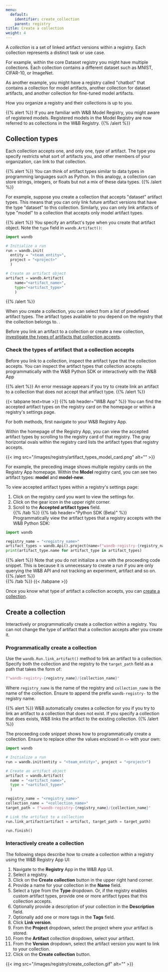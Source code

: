 ```yaml
---
menu:
  default:
    identifier: create_collection
    parent: registry
title: Create a collection
weight: 4
---
```



A *collection* is a set of linked artifact versions within a registry. Each collection represents a distinct task or use case. 

For example, within the core Dataset registry you might have multiple collections. Each collection contains a different dataset such as MNIST, CIFAR-10, or ImageNet.

As another example, you might have a registry called "chatbot" that contains a collection for model artifacts, another collection for dataset artifacts, and another collection for fine-tuned model artifacts.

How you organize a registry and their collections is up to you.

{{% alert %}}
If you are familiar with W&B Model Registry, you might aware of registered models. Registered models in the Model Registry are now referred to as collections in the W&B Registry.
{{% /alert %}}

## Collection types

Each collection accepts one, and only one, *type* of artifact. The type you specify restricts what sort of artifacts you, and other members of your organization, can link to that collection.

{{% alert %}}
You can think of artifact types similar to data types in programming languages such as Python. In this analogy, a collection can store strings, integers, or floats but not a mix of these data types.
{{% /alert %}}

For example, suppose you create a collection that accepts "dataset" artifact types. This means that you can only link future artifact versions that have the type "dataset" to this collection. Similarly, you can only link artifacts of type "model" to a collection that accepts only model artifact types.

{{% alert %}}
You specify an artifact's type when you create that artifact object. Note the `type` field in `wandb.Artifact()`:

```python
import wandb

# Initialize a run
run = wandb.init(
  entity = "<team_entity>",
  project = "<project>"
  )

# Create an artifact object
artifact = wandb.Artifact(
    name="<artifact_name>", 
    type="<artifact_type>"
    )
```
{{% /alert %}}
 

When you create a collection, you can select from a list of predefined artifact types. The artifact types available to you depend on the registry that the collection belongs to. .

Before you link an artifact to a collection or create a new collection, [investigate the types of artifacts that collection accepts](#check-the-types-of-artifact-that-a-collection-accepts).

### Check the types of artifact that a collection accepts

Before you link to a collection, inspect the artifact type that the collection accepts. You can inspect the artifact types that collection accepts programmatically with the W&B Python SDK or interactively with the W&B App

{{% alert %}}
An error message appears if you try to create link an artifact to a collection that does not accept that artifact type.
{{% /alert %}}

{{< tabpane text=true >}}
  {{% tab header="W&B App" %}}
You can find the accepted artifact types on the registry card on the homepage or within a registry's settings page.

For both methods, first navigate to your W&B Registry App.

Within the homepage of the Registry App, you can view the accepted artifact types by scrolling to the registry card of that registry. The gray horizontal ovals within the registry card lists the artifact types that registry accepts.

{{< img src="/images/registry/artifact_types_model_card.png" alt="" >}}

For example, the preceding image shows multiple registry cards on the Registry App homepage. Within the **Model** registry card, you can see two artifact types: **model** and **model-new**. 


To view accepted artifact types within a registry's settings page:

1. Click on the registry card you want to view the settings for.
2. Click on the gear icon in the upper right corner.
3. Scroll to the **Accepted artifact types** field.   
  {{% /tab %}}
  {{% tab header="Python SDK (Beta)" %}}
Programmatically view the artifact types that a registry accepts with the W&B Python SDK:

```python
import wandb

registry_name = "<registry_name>"
artifact_types = wandb.Api().project(name=f"wandb-registry-{registry_name}").artifact_types()
print(artifact_type.name for artifact_type in artifact_types)
```

{{% alert %}}
Note that you do not initialize a run with the proceeding code snippet. This is because it is unnecessary to create a run if you are only querying the W&B API and not tracking an experiment, artifact and so on.
{{% /alert %}}  
  {{% /tab %}}
{{< /tabpane >}}



Once you know what type of artifact a collection accepts, you can [create a collection](#create-a-collection).


## Create a collection

Interactively or programmatically create a collection within a registry. You can not change the type of artifact that a collection accepts after you create it.

### Programmatically create a collection

Use the `wandb.Run.link_artifact()` method to link an artifact to a collection. Specify both the collection and the registry to the `target_path` field as a path that takes the form of:

```python
f"wandb-registry-{registry_name}/{collection_name}"
```

Where `registry_name` is the name of the registry and `collection_name` is the name of the collection. Ensure to append the prefix `wandb-registry-` to the registry name.

{{% alert %}}
W&B automatically creates a collection for you if you try to link an artifact to a collection that does not exist. If you specify a collection that does exists, W&B links the artifact to the existing collection.
{{% /alert %}}

The proceeding code snippet shows how to programmatically create a collection. Ensure to replace other the values enclosed in `<>` with your own:

```python
import wandb

# Initialize a run
run = wandb.init(entity = "<team_entity>", project = "<project>")

# Create an artifact object
artifact = wandb.Artifact(
  name = "<artifact_name>",
  type = "<artifact_type>"
  )

registry_name = "<registry_name>"
collection_name = "<collection_name>"
target_path = f"wandb-registry-{registry_name}/{collection_name}"

# Link the artifact to a collection
run.link_artifact(artifact = artifact, target_path = target_path)

run.finish()
```

### Interactively create a collection

The following steps describe how to create a collection within a registry using the W&B Registry App UI:

1. Navigate to the **Registry** App in the W&B App UI.
2. Select a registry.
3. Click on the **Create collection** button in the upper right hand corner.
4. Provide a name for your collection in the **Name** field. 
5. Select a type from the **Type** dropdown. Or, if the registry enables custom artifact types, provide one or more artifact types that this collection accepts.
6. Optionally provide a description of your collection in the **Description** field.
7. Optionally add one or more tags in the **Tags** field. 
8. Click **Link version**.
9. From the **Project** dropdown, select the project where your artifact is stored.
10. From the **Artifact** collection dropdown, select your artifact.
11. From the **Version** dropdown, select the artifact version you want to link to your collection.
12. Click on the **Create collection** button.

{{< img src="/images/registry/create_collection.gif" alt="" >}}